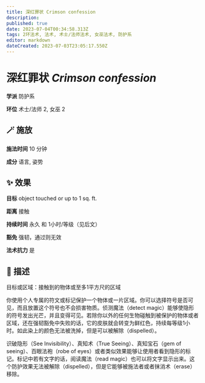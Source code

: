```yaml
---
title: 深红罪状 Crimson confession
description: 
published: true
date: 2023-07-04T00:34:58.313Z
tags: 2环法术, 法术, 术士/法师法术, 女巫法术, 防护系
editor: markdown
dateCreated: 2023-07-03T23:05:17.550Z
---
```


# **深红罪状** *Crimson confession*

**学派** 防护系 

**环位** 术士/法师 2, 女巫 2

## 🪄 施放

**施法时间** 10 分钟

**成分** 语言, 姿势

## ✨ 效果 

**目标** object touched or up to 1 sq. ft. 

**距离** 接触  

**持续时间** 永久 和 1小时/等级（见后文） 

**豁免** 强韧，通过则无效

**法术抗力** 是

## 📖 描述

目标或区域：接触到的物体或至多1平方尺的区域

你使用个人专属的符文或标记保护一个物体或一片区域。你可以选择符号是否可见，而且放置这个符号也不会损害物质。侦测魔法（detect magic）能够使隐形的符号发出光芒，并且变得可见。若除你以外的任何生物碰触到被保护的物体或者区域，还在强韧豁免中失败的话，它的皮肤就会转变为鲜红色，持续每等级1小时。如此染上的颜色无法被洗掉，但是可以被解除（dispelled）。

识破隐形（See Invisibility）、真知术（True Seeing）、真知宝石（gem of seeing）、百眼法袍（robe of eyes）或者类似效果能够让使用者看到隐形的标记。标记中若有文字的话，阅读魔法（read magic）也可以将文字显示出来。这个防护效果无法被解除（dispelled），但是它能够被施法者或者抹消术（erase）移除。
    
